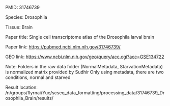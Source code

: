 PMID: 31746739


Species: Drosophila


Tissue: Brain


Paper title: Single cell transcriptome atlas of the Drosophila larval brain


Paper link: https://pubmed.ncbi.nlm.nih.gov/31746739/


GEO link: https://www.ncbi.nlm.nih.gov/geo/query/acc.cgi?acc=GSE134722


Note:
	Folders in the raw data folder (NormalMetadata, StarvationMetadata) is normalized matrix provided by Sudhir
	Only using metadata, there are two conditions, normal and starved


Result location: /n/groups/flyrnai/Yue/scseq_data_formatting/processing_data/31746739_Drosophila_Brain/results/


